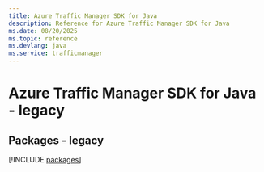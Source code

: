 ```yaml
---
title: Azure Traffic Manager SDK for Java
description: Reference for Azure Traffic Manager SDK for Java
ms.date: 08/20/2025
ms.topic: reference
ms.devlang: java
ms.service: trafficmanager
---
```

# Azure Traffic Manager SDK for Java - legacy
## Packages - legacy
[!INCLUDE [packages](traffic-manager-index.md)]